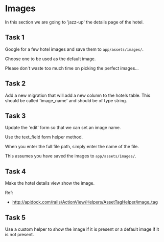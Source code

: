 # Images

In this section we are going to 'jazz-up' the details page of the hotel.

## Task 1

Google for a few hotel images and save them to `app/assets/images/`.

Choose one to be used as the default image.

Please don't waste too much time on picking the perfect images...

## Task 2

Add a new migration that will add a new column to the hotels table. This should be called 'image_name' and should be of type string.

## Task 3

Update the 'edit' form so that we can set an image name. 

Use the text_field form helper method.

When you enter the full file path, simply enter the name of the file.

This assumes you have saved the images to `app/assets/images/`.

## Task 4

Make the hotel details view show the image.

Ref:
* http://apidock.com/rails/ActionView/Helpers/AssetTagHelper/image_tag


## Task 5

Use a custom helper to show the image if it is present or a default image if it is not present.


